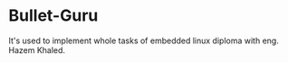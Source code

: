 # Bullet-Guru
It's used to implement whole tasks of  embedded linux diploma with eng. Hazem Khaled.
